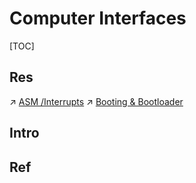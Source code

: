 # Computer Interfaces

[TOC]



## Res
↗ [ASM /Interrupts](../../👩‍💻%20Languages%20Programming/ASM%20(Assembly%20Languages)/⚡️%20ASM%20Advance/Interrupts/Interrupts.md)
↗ [Booting & Bootloader](../🥻%20Firmware/🌽%20Booting%20&%20Bootloader/Booting%20&%20Bootloader.md)




## Intro


## Ref

